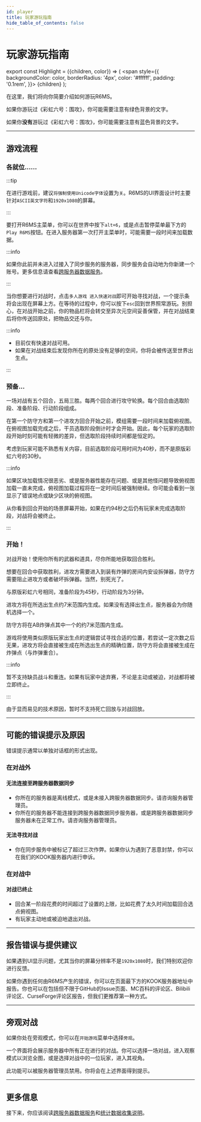```yaml
---
id: player
title: 玩家游玩指南
hide_table_of_contents: false
---
```


# 玩家游玩指南

export const Highlight = ({children, color}) => (
  <span
    style={{
      backgroundColor: color,
      borderRadius: '4px',
      color: '#ffffff',
      padding: '0.1rem',
    }}>
    {children}
  </span>
);

在这里，我们将向你简要介绍如何游玩R6MS。

如果你游玩过《彩虹六号：围攻》，你可能需要注意有<Highlight color="#33b382">绿色背景</Highlight>的文字。

如果你**没有**游玩过《彩虹六号：围攻》，你可能需要注意有<Highlight color="#0963d8">蓝色背景</Highlight>的文字。

---

## 游戏流程

### 各就位......

:::tip

在进行游戏前，建议`将强制使用Unicode字体`设置为`关`。R6MS的UI界面设计时主要针对`ASCII英文字符`和`1920x1080`的屏幕。

:::

要打开R6MS主菜单，你可以在世界中按下`alt+6`，或是点击暂停菜单最下方的`Play R6MS`按钮。在进入服务器第一次打开主菜单时，可能需要一段时间来加载数据。

:::info

如果你此前并未进入过接入了同步服务的服务器，同步服务会自动地为你新建一个账号。更多信息请查看[跨服务器数据服务](cross_server)。

:::

当你想要进行对战时，点击`多人游戏 进入快速对战`即可开始寻找对战，一个提示条将会出现在屏幕上方。在等待的过程中，你可以按下`esc`回到世界照常游玩。别担心，在对战开始之前，你的物品栏将会转交至异次元空间妥善保管，并在对战结束后将你传送回原处，把物品交还与你。

:::info

- 目前仅有快速对战可用。
- 如果在对战结束后发现你所在的原处没有足够的空间，你将会被传送至世界出生点。

:::

### 预备...

<Highlight color="#0963d8">一场对战有五个回合，五局三胜。每两个回合进行攻守轮换。每个回合由选取阶段、准备阶段、行动阶段组成。</Highlight><p></p>

在第一个防守方和第一个进攻方回合开始之前，模组需要一段时间来加载俯视图。在俯视图加载完成之后，干员选取阶段倒计时才会开始。因此，每个玩家的选取阶段开始时刻可能有轻微的差异，但选取阶段持续时间都是恒定的。

<Highlight color="#33b382">考虑到玩家可能不熟悉有关内容，目前选取阶段可用时间为40秒，而不是原版彩虹六号的30秒。</Highlight><p></p>

:::info

如果区块加载情况很恶劣、或是服务器性能存在问题、或是其他怪问题导致俯视图加载一直未完成，俯视图加载过程将在一定时间后被强制继续。你可能会看到一张显示了错误地点或缺少区块的俯视图。

从你看到回合开始的场景屏幕开始，如果在约94秒之后仍有玩家未完成选取阶段，对战将会被终止。

:::

### 开始！

<Highlight color="#0963d8">对战开始！使用你所有的武器和道具，尽你所能地获取回合胜利。</Highlight><p></p>

<Highlight color="#0963d8">想要在回合中获取胜利，进攻方需要进入到装有炸弹的房间内安设拆弹器，防守方需要阻止进攻方或者破坏拆弹器。当然，别死光了。</Highlight><p></p>

与原版彩虹六号相同，准备阶段为45秒，行动阶段为3分钟。

进攻方将在所选出生点约7米范围内生成。如果没有选择出生点，服务器会为你随机选择一个。

防守方将在AB炸弹点其中一个的约7米范围内生成。

游戏将使用类似原版玩家出生点的逻辑尝试寻找合适的位置，若尝试一定次数之后无果，进攻方将会直接被生成在所选出生点的精确位置，防守方将会直接被生成在炸弹点（与炸弹重合）。

:::info

暂不支持缺员战斗和重连。如果有玩家中途弃赛，不论是主动或被迫，对战都将被立即终止。

:::

<Highlight color="#33b382">由于显而易见的技术原因，暂时不支持死亡回放与对战回放。</Highlight><p></p>

---

## 可能的错误提示及原因

错误提示通常以单独对话框的形式出现。

### 在对战外

#### 无法连接至跨服务器数据同步

- 你所在的服务器是离线模式，或是未接入跨服务器数据同步。请咨询服务器管理员。
- 你所在的服务器不能连接到跨服务器数据同步服务器，或是跨服务器数据同步服务器未在正常工作。请咨询服务器管理员。

#### 无法寻找对战

- 你在同步服务中被标记了超过三次作弊。如果你认为遇到了恶意封禁，你可以在我们的KOOK服务器内进行申诉。

### 在对战中

#### 对战已终止

- 回合某一阶段花费的时间超过了设置的上限，比如花费了太久时间加载回合选点俯视图。
- 有玩家主动地或被迫地退出对战。

---

## 报告错误与提供建议

如果遇到UI显示问题，尤其当你的屏幕分辨率不是`1920x1080`时，我们特别欢迎你进行反馈。

如果你遇到任何由R6MS产生的错误，你可以在页面最下方的KOOK服务器地址中报告。你也可以在包括但不限于GitHub的Issue页面、MC百科的评论区、Bilibili评论区、CurseForge评论区报告，但我们更推荐第一种方式。

---

## 旁观对战

如果你处在旁观模式，你可以在`开始游戏`菜单中选择`旁观`。

一个界面将会展示服务器中所有正在进行的对战。你可以选择一场对战，进入观察模式以浏览全图，或是选择对战中的一位玩家，进入其视角。

此功能可以被服务器管理员禁用。你将会在上述界面得到提示。

---

## 更多信息

接下来，你应该阅读[跨服务器数据服务](cross_server)和[统计数据收集说明](data_collect)。
